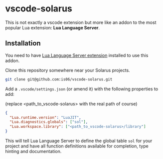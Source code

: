 # vscode-solarus

This is not exactly a vscode extension but more like an addon to the most popular Lua extension: **Lua Language Server**.

## Installation

You need to have [Lua Language Server extension](https://marketplace.visualstudio.com/items?itemName=sumneko.lua) installed to use this addon.

Clone this repository somewhere near your Solarus projects.

```bash
git clone git@github.com:is06/vscode-solarus.git
```

Add a `.vscode/settings.json` (or amend it) with the following properties to add:

(replace <path_to_vscode-solarus> with the real path of course)

```json
{
  "Lua.runtime.version": "LuaJIT",
  "Lua.diagnostics.globals": ["sol"],
  "Lua.workspace.library": ["<path_to_vscode-solarus>/library"]
}
```

This will tell Lua Language Server to define the global table `sol` for your project and have all function definitions available for completion, type hinting and documentation.
